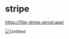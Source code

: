 # stripe

https://filip-stripe.vercel.app/

![Untitled](https://github.com/filiptrifunovic-mile/stripe/assets/114927397/aef2214d-58e1-4a35-8969-a5a572880c86)
